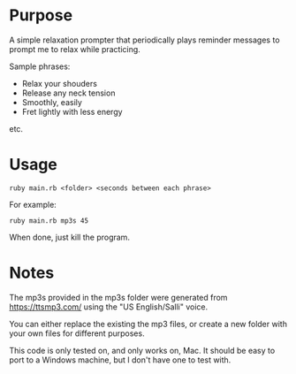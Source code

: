 # Purpose

A simple relaxation prompter that periodically plays reminder messages to prompt me to relax while practicing.

Sample phrases:

* Relax your shouders
* Release any neck tension
* Smoothly, easily
* Fret lightly with less energy

etc.

# Usage

```
ruby main.rb <folder> <seconds between each phrase>
```

For example:

```
ruby main.rb mp3s 45
```

When done, just kill the program.

# Notes

The mp3s provided in the mp3s folder were generated from https://ttsmp3.com/ using the "US English/Salli" voice.

You can either replace the existing the mp3 files, or create a new folder with your own files for different purposes.

This code is only tested on, and only works on, Mac.  It should be easy to port to a Windows machine, but I don't have one to test with.